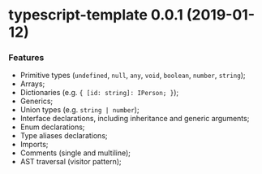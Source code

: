 # typescript-template 0.0.1 (2019-01-12)

### Features

* Primitive types (`undefined`, `null`, `any`, `void`, `boolean`, `number`, `string`);
* Arrays;
* Dictionaries (e.g. `{ [id: string]: IPerson; }`);
* Generics;
* Union types (e.g. `string | number`);
* Interface declarations, including inheritance and generic arguments;
* Enum declarations;
* Type aliases declarations;
* Imports;
* Comments (single and multiline);
* AST traversal (visitor pattern);
